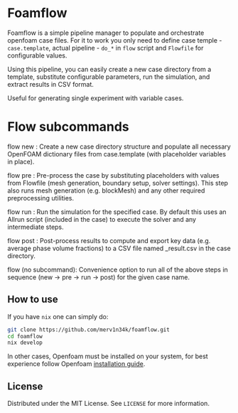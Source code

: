 # Foamflow

Foamflow is a simple pipeline manager to populate and orchestrate openfoam case
files. For it to work you only need to define case temple - `case.template`,
actual pipeline - `do_*` in `flow` script and `Flowfile` for configurable
values.

Using this pipeline, you can easily create a new case directory from a template, substitute configurable parameters, run the simulation, and extract results in CSV format.

Useful for generating single experiment with variable cases.

# Flow subcommands

flow new <case>: Create a new case directory structure and populate all necessary OpenFOAM dictionary files from case.template (with placeholder variables in place).

flow pre <case>: Pre-process the case by substituting placeholders with values from Flowfile (mesh generation, boundary setup, solver settings). This step also runs mesh generation (e.g. blockMesh) and any other required preprocessing utilities.

flow run <case>: Run the simulation for the specified case. By default this uses an Allrun script (included in the case) to execute the solver and any intermediate steps.

flow post <case>: Post-process results to compute and export key data (e.g. average phase volume fractions) to a CSV file named <case>_result.csv in the case directory.

flow <case> (no subcommand): Convenience option to run all of the above steps in sequence (new → pre → run → post) for the given case name.

## How to use

If you have `nix` one can simply do:

```bash
git clone https://github.com/merv1n34k/foamflow.git
cd foamflow
nix develop
```

In other cases, Openfoam must be installed on your system, for best experience
follow Openfoam [installation guide](https://openfoam.org/download/).

## License

Distributed under the MIT License. See `LICENSE` for more information.
